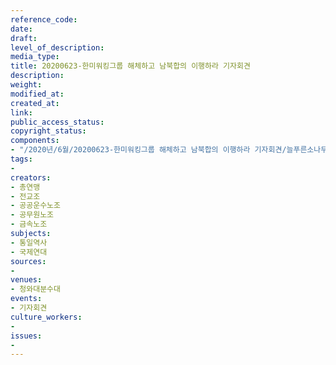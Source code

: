 ```yaml
---
reference_code: 
date: 
draft: 
level_of_description: 
media_type: 
title: 20200623-한미워킹그룹 해체하고 남북합의 이행하라 기자회견
description: 
weight: 
modified_at: 
created_at: 
link: 
public_access_status: 
copyright_status: 
components:
- "/2020년/6월/20200623-한미워킹그룹 해체하고 남북합의 이행하라 기자회견/늘푸른소나무_13.jpg"
tags:
- 
creators:
- 총연맹
- 전교조
- 공공운수노조
- 공무원노조
- 금속노조
subjects:
- 통일역사
- 국제연대
sources:
- 
venues:
- 청와대분수대
events:
- 기자회견
culture_workers:
- 
issues:
- 
---
```

